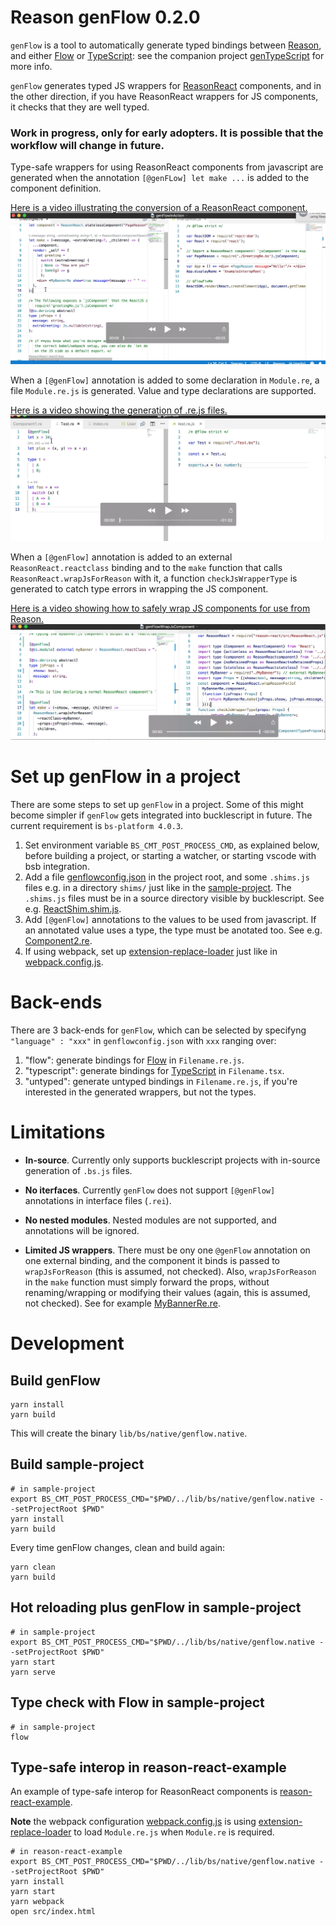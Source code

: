 # Reason genFlow 0.2.0

`genFlow` is a tool to automatically generate typed bindings between [Reason](https://reasonml.github.io/), and either [Flow](https://flow.org/en/) or [TypeScript](https://www.typescriptlang.org/): see the companion project [genTypeScript](https://github.com/cristianoc/genTypeScript) for more info.

`genFlow` generates typed JS wrappers for [ReasonReact](https://reasonml.github.io/reason-react/) components, and in the other direction, if you have ReasonReact wrappers for JS components, it checks that they are well typed.

### Work in progress, only for early adopters. It is possible that the workflow will change in future.

Type-safe wrappers for using ReasonReact components from javascript are generated when the annotation `[@genFLow] let make ...` is added to the component definition.

[Here is a video illustrating the conversion of a ReasonReact component.](https://youtu.be/k9QYjq0c8rA)
[![IMAGE ALT TEXT HERE](assets/genFlowInAction.png)](https://youtu.be/k9QYjq0c8rA)


When a `[@genFlow]` annotation is added to some declaration in `Module.re`, a file `Module.re.js` is generated. Value and type declarations are supported.

[Here is a video showing the generation of .re.js files.](https://youtu.be/0YLXGBiB9dY)
[![IMAGE ALT TEXT HERE](assets/genFlow.png)](https://youtu.be/0YLXGBiB9dY)

When a `[@genFlow]` annotation is added to an external `ReasonReact.reactclass` binding and to the `make` function that calls `ReasonReact.wrapJsForReason` with it, a function `checkJsWrapperType` is generated to catch type errors in wrapping the JS component.

[Here is a video showing how to safely wrap JS components for use from Reason.](https://youtu.be/UKACByHmuQE)
[![IMAGE ALT TEXT HERE](assets/genFlowWrapJsComponent.png)](https://youtu.be/UKACByHmuQE)


# Set up genFlow in a project

There are some steps to set up `genFlow` in a project.
Some of this might become simpler if `genFlow` gets integrated
into bucklescript in future. The current requirement is `bs-platform 4.0.3`.

1. Set environment variable `BS_CMT_POST_PROCESS_CMD`, as explained below, before building a project, or starting a watcher, or starting vscode with bsb integration.
2. Add a file [genflowconfig.json](sample-project/src/shims) in the project root, and some `.shims.js` files e.g. in a directory `shims/` just like in the [sample-project](sample-project). The `.shims.js` files must be in a source directory visible by bucklescript. See e.g. [ReactShim.shim.js](sample-project/src/shims/ReactShim.shim.js).
3. Add `[@genFlow]` annotations to the values to be used from javascript. If an annotated value uses a type, the type must be anotated too. See e.g. [Component2.re](sample-project/src/Component2.re).
4. If using webpack, set up [extension-replace-loader](https://www.npmjs.com/package/extension-replace-loader) just like in [webpack.config.js](reason-react-example/webpack.config.js).

# Back-ends

There are 3 back-ends for `genFlow`, which can be selected by specifyng `"language" : "xxx"` in `genflowconfig.json` with `xxx` ranging over:

1. "flow": generate bindings for [Flow](https://flow.org/en/) in `Filename.re.js`.
2. "typescript": generate bindings for [TypeScript](https://www.typescriptlang.org/) in `Filename.tsx`.
3. "untyped": generate untyped bindings in `Filename.re.js`, if you're interested in the generated wrappers, but not the types.


# Limitations

* **In-source**. Currently only supports bucklescript projects with in-source generation of `.bs.js` files.

* **No iterfaces**. Currently `genFlow` does not support `[@genFlow]` annotations in interface files (`.rei`).

* **No nested modules**. Nested modules are not supported, and annotations will be ignored.

* **Limited JS wrappers**. There must be ony one `@genFlow` annotation on one external binding, and the component it binds is passed to `wrapJsForReason` (this is assumed, not checked). Also, `wrapJsForReason` in the `make` function must simply forward the props, without renaming/wrapping or modifying their values (again, this is assumed, not checked). See for example [MyBannerRe.re](reason-react-example/src/interop/MyBannerRe.re).

# Development

## Build genFlow

```
yarn install
yarn build
```
This will create the binary `lib/bs/native/genflow.native`.

## Build sample-project

```
# in sample-project
export BS_CMT_POST_PROCESS_CMD="$PWD/../lib/bs/native/genflow.native --setProjectRoot $PWD"
yarn install
yarn build
```

Every time genFlow changes, clean and build again:

```
yarn clean
yarn build
```

## Hot reloading plus genFlow in sample-project

```
# in sample-project
export BS_CMT_POST_PROCESS_CMD="$PWD/../lib/bs/native/genflow.native --setProjectRoot $PWD"
yarn start
yarn serve
```

## Type check with Flow in sample-project
```
# in sample-project
flow
```

## Type-safe interop in reason-react-example

An example of type-safe interop for ReasonReact components is [reason-react-example](reason-react-example).

**Note** the webpack configuration [webpack.config.js](reason-react-example/webpack.config.js) is using [extension-replace-loader](https://www.npmjs.com/package/extension-replace-loader) to load `Module.re.js` when `Module.re` is required.

```
# in reason-react-example
export BS_CMT_POST_PROCESS_CMD="$PWD/../lib/bs/native/genflow.native --setProjectRoot $PWD"
yarn install
yarn start
yarn webpack
open src/index.html
```
